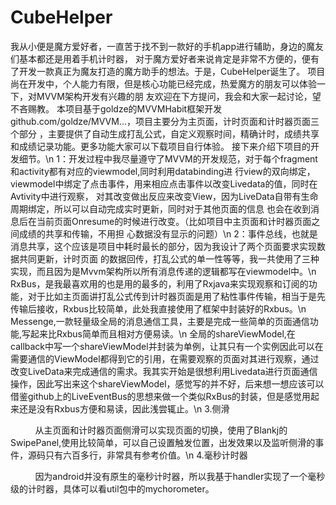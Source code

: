 # CubeHelper
我从小便是魔方爱好者，一直苦于找不到一款好的手机app进行辅助，身边的魔友们基本都还是用着手机计时器，
对于魔方爱好者来说肯定是非常不方便的，便有了开发一款真正为魔友打造的魔方助手的想法。于是，CubeHelper诞生了。
项目尚在开发中，个人能力有限，但是核心功能已经完成，热爱魔方的朋友可以体验一下，对MVVM架构开发有兴趣的朋
友欢迎在下方提问，我会和大家一起讨论，望不吝赐教。
本项目基于goldze的MVVMHabit框架开发github.com/goldze/MVVM…，项目主要分为主页面，计时页面和计时器页面三个部分
，主要提供了自动生成打乱公式，自定义观察时间，精确计时，成绩共享和成绩记录功能。更多功能大家可以下载项目自行体验。
接下来介绍下项目的开发细节。\n
    1：开发过程中我尽量遵守了MVVM的开发规范，对于每个fragment和activity都有对应的viewmodel,同时利用databinding进
行view的双向绑定，viewmodel中绑定了点击事件，用来相应点击事件以改变Livedata的值，同时在Avtivity中进行观察，
对其改变做出反应来改变View，因为LiveData自带有生命周期绑定，所以可以自动完成实时更新，同时对于其他页面的信息
也会在收到消息后在当前页面Onresume的时候进行改变。（比如项目中主页面和计时器页面之间成绩的共享和传输，不用担
心数据没有显示的问题）\n
    2：事件总线，也就是消息共享，这个应该是项目中耗时最长的部分，因为我设计了两个页面要求实现数据共同更新，计时页面
的数据回传，打乱公式的单一性等等，我一共使用了三种实现，而且因为是Mvvm架构所以所有消息传递的逻辑都写在viewmodel中。\n
            RxBus，是我最喜欢用的也是用的最多的，利用了Rxjava来实现观察和订阅的功能，对于比如主页面讲打乱公式传到计时器页面是用了粘性事件传输，相当于是先传输后接收，Rxbus比较简单，此处我直接使用了框架中封装好的Rxbus。\n
            Messenge,一款轻量级全局的消息通信工具，主要是完成一些简单的页面通信功能,写起来比Rxbus简单而且相对方便易读。\n
            全局的shareViewModel,在callback中写一个shareViewModel并封装为单例，让其只有一个实例因此可以在需要通信的ViewModel都得到它的引用，在需要观察的页面对其进行观察，通过改变LiveData来完成通信的需求。我其实开始是很想利用Livedata进行页面通信操作，因此写出来这个shareViewModel，感觉写的并不好，后来想一想应该可以借鉴github上的LiveEventBus的思想来做一个类似RxBus的封装，但是感觉用起来还是没有Rxbus方便和易读，因此浅尝辄止。\n
    3.侧滑

            从主页面和计时器页面侧滑可以实现页面的切换，使用了Blankj的SwipePanel,使用比较简单，可以自己设置触发位置，出发效果以及监听侧滑的事件，源码只有六百多行，非常具有参考价值。\n
    4.毫秒计时器

            因为android并没有原生的毫秒计时器，所以我基于handler实现了一个毫秒级的计时器，具体可以看util包中的mychorometer。
